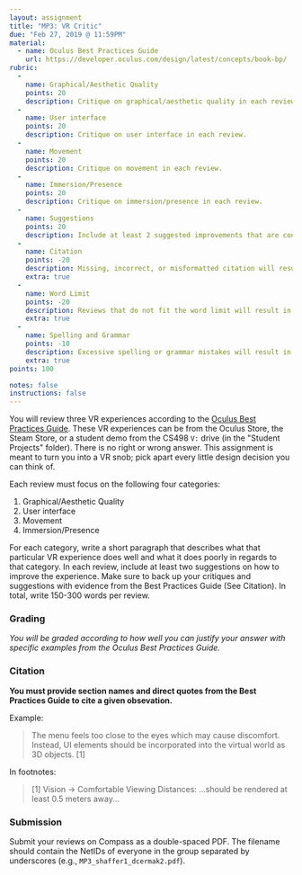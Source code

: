 ```yaml
---
layout: assignment
title: "MP3: VR Critic"
due: "Feb 27, 2019 @ 11:59PM"
material: 
  - name: Oculus Best Practices Guide
    url: https://developer.oculus.com/design/latest/concepts/book-bp/
rubric:
  -
    name: Graphical/Aesthetic Quality
    points: 20
    description: Critique on graphical/aesthetic quality in each review.
  -
    name: User interface
    points: 20
    description: Critique on user interface in each review.
  -
    name: Movement
    points: 20
    description: Critique on movement in each review.
  -
    name: Immersion/Presence
    points: 20
    description: Critique on immersion/presence in each review.
  -
    name: Suggestions
    points: 20
    description: Include at least 2 suggested improvements that are consistent with the Best Practices Guide in each review.
  -
    name: Citation
    points: -20
    description: Missing, incorrect, or misformatted citation will result in up to 20 points deduction.
    extra: true
  -
    name: Word Limit
    points: -20
    description: Reviews that do not fit the word limit will result in up to 20 points deduction.
    extra: true
  -
    name: Spelling and Grammar
    points: -10
    description: Excessive spelling or grammar mistakes will result in up to 10 points deduction.
    extra: true
points: 100

notes: false
instructions: false
---
```


You will review three VR experiences according to the [Oculus Best Practices Guide](https://developer.oculus.com/design/latest/concepts/book-bp/). These VR experiences can be from the Oculus Store, the Steam Store, or a student demo from the CS498 `V:` drive (in the "Student Projects" folder). There is no right or wrong answer. This assignment is meant to turn you into a VR snob; pick apart every little design decision you can think of.

Each review must focus on the following four categories:
1. Graphical/Aesthetic Quality
1. User interface
1. Movement
1. Immersion/Presence

For each category, write a short paragraph that describes what that particular VR experience does well and what it does poorly in regards to that category. In each review, include at least two suggestions on how to improve the experience. Make sure to back up your critiques and suggestions with evidence from the Best Practices Guide (See Citation). In total, write 150-300 words per review.

### Grading

*You will be graded according to how well you can justify your answer with specific examples from the Oculus Best Practices Guide.*

### Citation
**You must provide section names and direct quotes from the Best Practices Guide to cite a given obsevation.**

Example:
> The menu feels too close to the eyes which may cause discomfort.  Instead, UI elements should be incorporated into the virtual world as 3D objects. [1]

In footnotes:
> [1] Vision -> Comfortable Viewing Distances: ...should be rendered at least 0.5 meters away...


### Submission
Submit your reviews on Compass as a double-spaced PDF. The filename should contain the NetIDs of everyone in the group separated by underscores (e.g., `MP3_shaffer1_dcermak2.pdf`).
